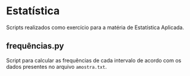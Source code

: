 # Estatística

Scripts realizados como exercício para a matéria de Estatística Aplicada.

## frequências.py

Script para calcular as frequências de cada intervalo de acordo com os dados presentes no arquivo  `amostra.txt`.